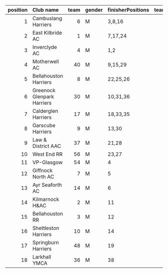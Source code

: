 |   position | Club name                  |   team | gender   | finisherPositions   |   teamPoints |   penaltyPoints |   totalPoints |   totalFinishers | Website                                    |
|-----------:|:---------------------------|-------:|:---------|:--------------------|-------------:|----------------:|--------------:|-----------------:|:-------------------------------------------|
|          1 | Cambuslang Harriers        |      6 | M        | 3,8,16              |           27 |               0 |            27 |                4 | https://cambuslangharriers.org/            |
|          2 | East Kilbride AC           |      1 | M        | 7,17,24             |           48 |               0 |            48 |                3 | http://www.ekac.org.uk/                    |
|          3 | Inverclyde AC              |      4 | M        | 1,2                 |            3 |              49 |            52 |                2 | https://www.inverclydeac.org/              |
|          4 | Motherwell AC              |     40 | M        | 9,15,29             |           53 |               0 |            53 |                3 | https://motherwellac.com/                  |
|          5 | Bellahouston Harriers      |      8 | M        | 22,25,26            |           73 |               0 |            73 |                6 | http://www.bellahoustonharriers.co.uk/     |
|          6 | Greenock Glenpark Harriers |     30 | M        | 10,31,36            |           77 |               0 |            77 |                3 | https://greenockglenparkharriers.com/      |
|          7 | Calderglen Harriers        |     17 | M        | 18,33,35            |           86 |               0 |            86 |                4 | http://www.calderglenharriers.org.uk/      |
|          8 | Garscube Harriers          |      9 | M        | 13,30               |           43 |              49 |            92 |                2 | https://www.garscubeharriers.org.uk/       |
|          9 | Law & District AAC         |     37 | M        | 21,28               |           49 |              49 |            98 |                2 | http://www.lawaac.co.uk/                   |
|         10 | West End RR                |     56 | M        | 23,27               |           50 |              49 |            99 |                2 | https://www.westendroadrunners.co.uk/      |
|         11 | VP-Glasgow                 |     54 | M        | 4                   |            4 |              98 |           102 |                1 | https://www.vp-glasgow.com                 |
|         12 | Giffnock North AC          |      7 | M        | 5                   |            5 |              98 |           103 |                1 | https://www.giffnocknorth.co.uk/           |
|         13 | Ayr Seaforth AC            |     14 | M        | 6                   |            6 |              98 |           104 |                1 | https://www.ayrseaforth.co.uk/             |
|         14 | Kilmarnock H&AC            |      2 | M        | 11                  |           11 |              98 |           109 |                1 | http://www.kilmarnockharriers.com/         |
|         15 | Bellahouston RR            |      3 | M        | 12                  |           12 |              98 |           110 |                1 | https://www.bellahoustonroadrunners.co.uk/ |
|         16 | Shettleston Harriers       |     10 | M        | 14                  |           14 |              98 |           112 |                1 | http://shettlestonharriers.org.uk/         |
|         17 | Springburn Harriers        |     48 | M        | 19                  |           19 |              98 |           117 |                1 | https://www.springburnharriers.co.uk/      |
|         18 | Larkhall YMCA              |     36 | M        | 38                  |           38 |              98 |           136 |                1 | https://www.larkhallymcaharriers.org       |